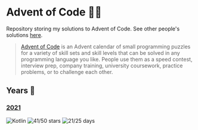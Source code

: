 # Advent of Code 🎄🌟
Repository storing my solutions to Advent of Code. See other people's solutions [here][awesome].

> [Advent of Code][aoc] is an Advent calendar of small programming puzzles for a variety of skill sets and skill
> levels that can be solved in any programming language you like. People use them as a speed contest, interview
> prep, company training, university coursework, practice problems, or to challenge each other.

## Years 📅
### [2021](aoc-2021-kotlin)
![Kotlin](https://img.shields.io/badge/Kotlin-grey?logo=Kotlin)
![41/50 stars](https://img.shields.io/badge/🌟%20stars-41/50-orange)
![21/25 days](https://img.shields.io/badge/📅%20days-21/25-blue)

[aoc]: https://adventofcode.com

[awesome]: https://github.com/Bogdanp/awesome-advent-of-code
